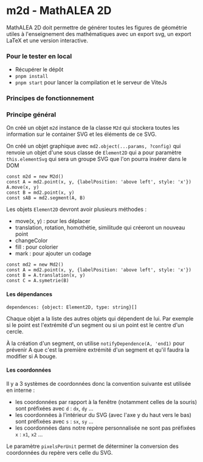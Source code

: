 # m2d - MathALEA 2D

MathALEA 2D doit permettre de générer toutes les figures de géométrie utiles à l'enseignement des mathématiques avec un export svg, un export LaTeX et une version interactive.

### Pour le tester en local

- Récupérer le dépôt
- `pnpm install`
- `pnpm start` pour lancer la compilation et le serveur de ViteJs

### Principes de fonctionnement

### Principe général

On créé un objet `m2d` instance de la classe `M2d` qui stockera toutes les information sur le container SVG et les éléments de ce SVG.

On créé un objet graphique avec `md2.object(...params, ?config)` qui renvoie un objet d'une sous classe de `Element2D` qui a pour paramètre `this.elementSvg` qui sera un groupe SVG que l'on pourra insérer dans le DOM


```
const m2d = new M2d()
const A = md2.point(x, y, {labelPosition: 'above left', style: 'x'})
A.move(x, y)
const B = md2.point(x, y)
const sAB = md2.segment(A, B)
```

Les objets `Element2D` devront avoir plusieurs méthodes : 

- move(x, y) : pour les déplacer
- translation, rotation, homothétie, similitude qui créeront un nouveau point
- changeColor
- fill : pour colorier
- mark : pour ajouter un codage


```
const md2 = new Md2()
const A = md2.point(x, y, {labelPosition: 'above left', style: 'x'})
const B = A.translation(x, y)
const C = A.symetrie(B)
```


#### Les dépendances

```
dependences: {object: Element2D, type: string}[]
```

Chaque objet a la liste des autres objets qui dépendent de lui. Par exemple si le point est l'extrémité d'un segment ou si un point est le centre d'un cercle.

À la création d'un segment, on utilise `notifyDependence(A, 'end1)` pour prévenir A que c'est la première extrémité d'un segment et qu'il faudra la modifier si A bouge.



#### Les coordonnées

Il y a 3 systèmes de coordonnées donc la convention suivante est utilisée en interne : 
- les coordonnées par rapport à la fenêtre (notamment celles de la souris) sont préfixées avec `d` : `dx`, `dy` ...
- les coordonnées à l'intérieur du SVG (avec l'axe y du haut vers le bas) sont préfixées avec `s` : `sx`, `sy` ...
- les coordonnées dans notre repère personnalisée ne sont pas préfixées `x` : `x1`, `x2` ...

Le paramètre `pixelsPerUnit` permet de déterminer la conversion des coordonnées du repère vers celle du SVG.
